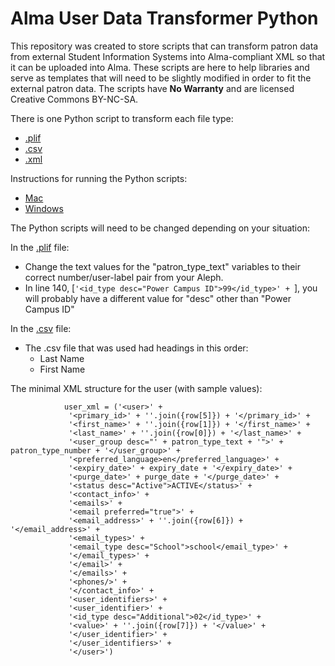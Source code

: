 # Alma User Data Transformer Python

This repository was created to store scripts that can transform patron data from external Student Information Systems into Alma-compliant XML so that it can be uploaded into Alma.  These scripts are here to help libraries and serve as templates that will need to be slightly modified in order to fit the external patron data.  The scripts have **No Warranty** and are licensed Creative Commons BY-NC-SA.

There is one Python script to transform each file type:
* [.plif](https://github.com/Hypolymer/alma_user_data_transformers/blob/master/make_alma_user_xml_file_from_plif.py)
* [.csv](https://github.com/Hypolymer/alma_user_data_transformers/blob/master/make_alma_user_xml_file_from_csv.py)
* [.xml](https://github.com/Hypolymer/alma_user_data_transformers/blob/master/make_alma_user_xml_file_with_xml_editor.py)

Instructions for running the Python scripts:
* [Mac](https://github.com/Hypolymer/alma_user_data_transformers/blob/master/Mac%20-%20How%20to%20run%20SIS%20Python%20Scripts.pdf)
* [Windows](https://github.com/Hypolymer/alma_user_data_transformers/blob/master/Windows%20-%20How%20to%20run%20SIS%20Python%20Scripts.pdf)

The Python scripts will need to be changed depending on your situation:

In the [.plif](https://github.com/Hypolymer/alma_user_data_transformers/blob/master/make_alma_user_xml_file_from_plif.py) file:
* Change the text values for the "patron_type_text" variables to their correct number/user-label pair from your Aleph.
* In line 140, [```'<id_type desc="Power Campus ID">99</id_type>' + ```], you will probably have a different value for "desc" other than "Power Campus ID"

In the [.csv](https://github.com/Hypolymer/alma_user_data_transformers/blob/master/make_alma_user_xml_file_from_csv.py) file:
* The .csv file that was used had headings in this order:
  * Last Name
  * First Name

The minimal XML structure for the user (with sample values):

```
        	user_xml = ('<user>' +
             '<primary_id>' + ''.join({row[5]}) + '</primary_id>' +            
             '<first_name>' + ''.join({row[1]}) + '</first_name>' +
             '<last_name>' + ''.join({row[0]}) + '</last_name>' +
             '<user_group desc="' + patron_type_text + '">' + patron_type_number + '</user_group>' +
             '<preferred_language>en</preferred_language>' +
             '<expiry_date>' + expiry_date + '</expiry_date>' +                  
             '<purge_date>' + purge_date + '</purge_date>' +
             '<status desc="Active">ACTIVE</status>' +         
             '<contact_info>' +
             '<emails>' +
             '<email preferred="true">' +
             '<email_address>' + ''.join({row[6]}) + '</email_address>' +
             '<email_types>' +
             '<email_type desc="School">school</email_type>' +
             '</email_types>' +
             '</email>' +
             '</emails>' +
             '<phones/>' +
             '</contact_info>' +
             '<user_identifiers>' +
             '<user_identifier>' +
             '<id_type desc="Additional">02</id_type>' + 
             '<value>' + ''.join({row[7]}) + '</value>' +
             '</user_identifier>' +
             '</user_identifiers>' +
             '</user>')
```
